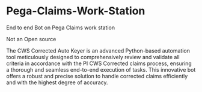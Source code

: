 # Pega-Claims-Work-Station
End to end Bot on Pega  Claims work station 

Not an Open source


The CWS Corrected Auto Keyer is an advanced Python-based automation tool meticulously designed to comprehensively review and validate all criteria in accordance with the PI CWS Corrected claims process, ensuring a thorough and seamless end-to-end execution of tasks. This innovative bot offers a robust and precise solution to handle corrected claims efficiently and with the highest degree of accuracy.
